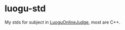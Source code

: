 # luogu-std
My stds for subject in [LuoguOnlineJudge](https://www.luogu.org/space/show?uid=122689), most are C++.

